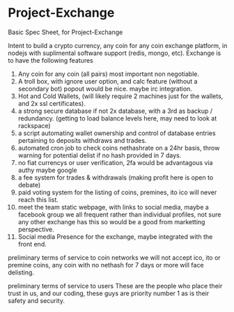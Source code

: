 # Project-Exchange
Basic Spec Sheet, for Project-Exchange

Intent
to build a crypto currency, any coin for any coin exchange platform, in nodejs with suplimental software support (redis, mongo, etc).
Exchange is to have the following features
  1. Any coin for any coin (all pairs) most important non negotiable.
  2. A troll box, with ignore user option, and calc feature (without a secondary bot) popout would be nice. maybe irc integration.
  3. Hot and Cold Wallets, (will likely require 2 machines just for the wallets, and 2x ssl certificates).
  4. a strong secure database if not 2x database, with a 3rd as backup / redundancy. (getting to load balance levels here, may need to look at rackspace)
  5. a script automating wallet ownership and control of database entries pertaining to deposits withdraws and trades.
  6. automated cron job to check coins nethashrate on a 24hr basis, throw warning for potential delist if no hash provided in 7 days.
  7. no fiat currencys or user verification, 2fa would be advantagous via authy maybe google
  8. a fee system for trades & withdrawals (making profit here is open to debate)
  9. paid voting system for the listing of coins, premines, ito ico will never reach this list.
  10. meet the team static webpage, with links to social media, maybe a facebook group we all frequent rather than individual profiles, not sure any other exchange has this so would be a good from marketting perspective.
  11. Social media Presence for the exchange, maybe integrated with the front end.


preliminary terms of service to coin networks
we will not accept ico, ito or premine coins, any coin with no nethash for 7 days or more will face delisting.




preliminary terms of service to users
These are the people who place their trust in us, and our coding, these guys are priority number 1 as is their safety and security.




